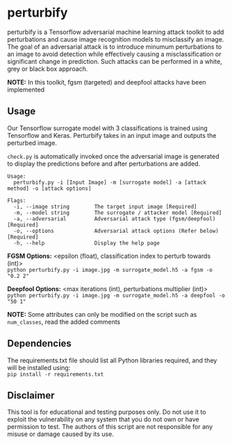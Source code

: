 # perturbify
perturbify is a Tensorflow adversarial machine learning attack toolkit to add perturbations and cause image recognition models to misclassify an image. The goal of an adversarial attack is to introduce minumum perturbations to an image to avoid detection while effectively causing a misclassification or significant change in prediction. Such attacks can be performed in a white, grey or black box approach. 

**NOTE:** In this toolkit, fgsm (targeted) and deepfool attacks have been implemented

## Usage
Our Tensorflow surrogate model with 3 classifications is trained using Tensorflow and Keras. Perturbify takes in an input image and outputs the perturbed image. 

`check.py` is automatically invoked once the adversarial image is generated to display the predictions before and after perturbations are added.

```
Usage:
  perturbify.py -i [Input Image] -m [surrogate model] -a [attack method] -o [attack options]

Flags:
  -i, --image string        The target input image [Required]
  -m, --model string        The surrogate / attacker model [Required]
  -a, --adversarial         Adversarial attack type (fgsm/deepfool) [Required]
  -o, --options             Adversarial attack options (Refer below) [Required]
  -h, --help                Display the help page
```

**FGSM Options:** <epsilon (float), classification index to perturb towards (int)>  
`python perturbify.py -i image.jpg -m surrogate_model.h5 -a fgsm -o  "0.2 2"`  

**Deepfool Options:** <max iterations (int), perturbations multiplier (int)>  
`python perturbify.py -i image.jpg -m surrogate_model.h5 -a deepfool -o  "50 1"`

**NOTE:** Some attributes can only be modified on the script such as `num_classes`, read the added comments

## Dependencies
The requirements.txt file should list all Python libraries required, and they will be installed using:  
`pip install -r requirements.txt`

## Disclaimer
This tool is for educational and testing purposes only. Do not use it to exploit the vulnerability on any system that you do not own or have permission to test. The authors of this script are not responsible for any misuse or damage caused by its use.